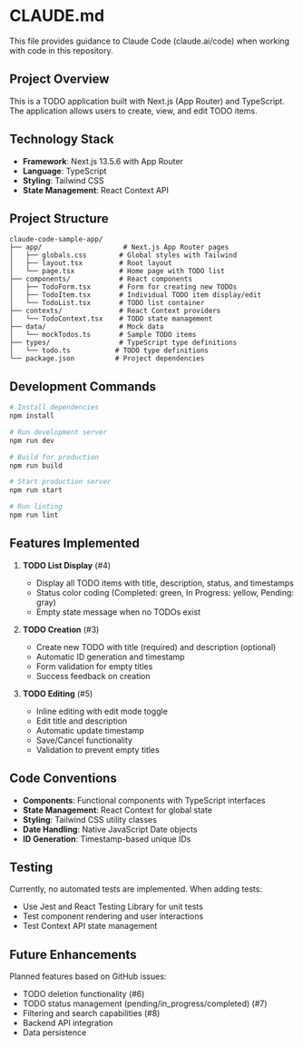 # CLAUDE.md

This file provides guidance to Claude Code (claude.ai/code) when working with code in this repository.

## Project Overview

This is a TODO application built with Next.js (App Router) and TypeScript. The application allows users to create, view, and edit TODO items.

## Technology Stack

- **Framework**: Next.js 13.5.6 with App Router
- **Language**: TypeScript
- **Styling**: Tailwind CSS
- **State Management**: React Context API

## Project Structure

```
claude-code-sample-app/
├── app/                    # Next.js App Router pages
│   ├── globals.css        # Global styles with Tailwind
│   ├── layout.tsx         # Root layout
│   └── page.tsx           # Home page with TODO list
├── components/            # React components
│   ├── TodoForm.tsx       # Form for creating new TODOs
│   ├── TodoItem.tsx       # Individual TODO item display/edit
│   └── TodoList.tsx       # TODO list container
├── contexts/              # React Context providers
│   └── TodoContext.tsx    # TODO state management
├── data/                  # Mock data
│   └── mockTodos.ts       # Sample TODO items
├── types/                 # TypeScript type definitions
│   └── todo.ts           # TODO type definitions
└── package.json          # Project dependencies

```

## Development Commands

```bash
# Install dependencies
npm install

# Run development server
npm run dev

# Build for production
npm run build

# Start production server
npm run start

# Run linting
npm run lint
```

## Features Implemented

1. **TODO List Display** (#4)
   - Display all TODO items with title, description, status, and timestamps
   - Status color coding (Completed: green, In Progress: yellow, Pending: gray)
   - Empty state message when no TODOs exist

2. **TODO Creation** (#3)
   - Create new TODO with title (required) and description (optional)
   - Automatic ID generation and timestamp
   - Form validation for empty titles
   - Success feedback on creation

3. **TODO Editing** (#5)
   - Inline editing with edit mode toggle
   - Edit title and description
   - Automatic update timestamp
   - Save/Cancel functionality
   - Validation to prevent empty titles

## Code Conventions

- **Components**: Functional components with TypeScript interfaces
- **State Management**: React Context for global state
- **Styling**: Tailwind CSS utility classes
- **Date Handling**: Native JavaScript Date objects
- **ID Generation**: Timestamp-based unique IDs

## Testing

Currently, no automated tests are implemented. When adding tests:
- Use Jest and React Testing Library for unit tests
- Test component rendering and user interactions
- Test Context API state management

## Future Enhancements

Planned features based on GitHub issues:
- TODO deletion functionality (#6)
- TODO status management (pending/in_progress/completed) (#7)
- Filtering and search capabilities (#8)
- Backend API integration
- Data persistence